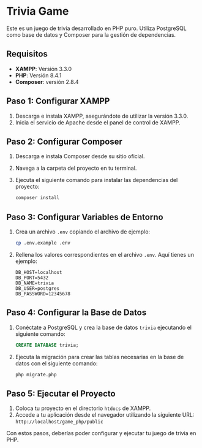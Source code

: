 # Trivia Game

Este es un juego de trivia desarrollado en PHP puro. Utiliza PostgreSQL como base de datos y Composer para la gestión de dependencias.

## Requisitos

- **XAMPP**: Versión 3.3.0
- **PHP**: Versión 8.4.1
- **Composer**: versión 2.8.4

## Paso 1: Configurar XAMPP

1. Descarga e instala XAMPP, asegurándote de utilizar la versión 3.3.0.
2. Inicia el servicio de Apache desde el panel de control de XAMPP.

## Paso 2: Configurar Composer

1. Descarga e instala Composer desde su sitio oficial.
2. Navega a la carpeta del proyecto en tu terminal.
3. Ejecuta el siguiente comando para instalar las dependencias del proyecto:

   ```bash
   composer install
    ```
## Paso 3: Configurar Variables de Entorno

1. Crea un archivo `.env` copiando el archivo de ejemplo:

   ```bash
   cp .env.example .env
    ```
2. Rellena los valores correspondientes en el archivo `.env`. Aquí tienes un ejemplo:

   ```plaintext
   DB_HOST=localhost
   DB_PORT=5432
   DB_NAME=trivia
   DB_USER=postgres
   DB_PASSWORD=12345678
   ```

## Paso 4: Configurar la Base de Datos

1. Conéctate a PostgreSQL y crea la base de datos `trivia` ejecutando el siguiente comando:

   ```sql
   CREATE DATABASE trivia;
   ```
2. Ejecuta la migración para crear las tablas necesarias en la base de datos con el siguiente comando:

   ```bash
   php migrate.php
   ```

## Paso 5: Ejecutar el Proyecto

1. Coloca tu proyecto en el directorio `htdocs` de XAMPP.
2. Accede a tu aplicación desde el navegador utilizando la siguiente URL: `http://localhost/game_php/public`


Con estos pasos, deberías poder configurar y ejecutar tu juego de trivia en PHP. 
